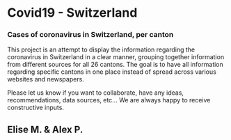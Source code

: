 # Covid19 - Switzerland

### Cases of coronavirus in Switzerland, per canton

This project is an attempt to display the information regarding the coronavirus in Switzerland in a clear manner, grouping together information from different sources for all 26 cantons. The goal is to have all information regarding specific cantons in one place instead of spread across various websites and newspapers.

Please let us know if you want to collaborate, have any ideas, recommendations, data sources, etc... We are always happy to receive constructive inputs.

## Elise M. & Alex P.
